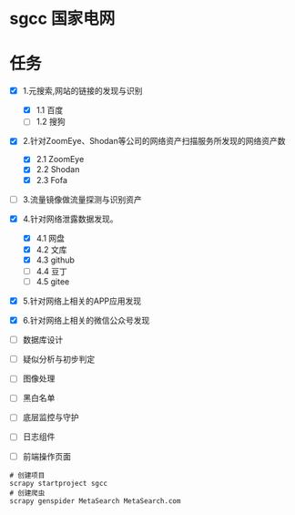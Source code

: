 # sgcc 国家电网

# 任务
- [x] 1.元搜索,网站的链接的发现与识别
    - [x] 1.1 百度
    - [ ] 1.2 搜狗
- [x] 2.针对ZoomEye、Shodan等公司的网络资产扫描服务所发现的网络资产数
    - [x] 2.1 ZoomEye
    - [x] 2.2 Shodan
    - [x] 2.3 Fofa
- [ ] 3.流量镜像做流量探测与识别资产
- [x] 4.针对网络泄露数据发现。
    - [x] 4.1 网盘
    - [x] 4.2 文库
    - [x] 4.3 github
    - [ ] 4.4 豆丁
    - [ ] 4.5 gitee
- [x] 5.针对网络上相关的APP应用发现
- [x] 6.针对网络上相关的微信公众号发现

- [ ] 数据库设计
- [ ] 疑似分析与初步判定
- [ ] 图像处理
- [ ] 黑白名单
- [ ] 底层监控与守护
- [ ] 日志组件
- [ ] 前端操作页面


```shell script
# 创建项目
scrapy startproject sgcc
# 创建爬虫
scrapy genspider MetaSearch MetaSearch.com
```

 
